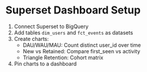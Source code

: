 # Superset Dashboard Setup

1. Connect Superset to BigQuery
2. Add tables `dim_users` and `fct_events` as datasets
3. Create charts:
   - DAU/WAU/MAU: Count distinct user_id over time
   - New vs Retained: Compare first_seen vs activity
   - Triangle Retention: Cohort matrix
4. Pin charts to a dashboard
